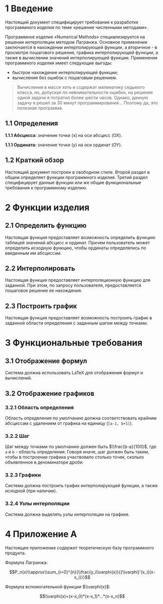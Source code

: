 # 1 Введение

Настоящий документ специфицирует требования к разработке программного изделия по
теме «решение численными методами».

Программное изделие «Numerical Methods» специализируется на решении интерполяции
методом Лагранжа. Основное применение заключается в нахождении интерполирующей
функции, а вторичное - в просмотре пошагового решения, графика интерполирующей
функции, а также в вычислении значений интерполирующей функции. Применение
программного изделия имеет следующие выгоды:

- быстрое нахождение интерполирующей функции;
- вычисления без ошибок с пошаговым решением.

> Вычисления в массе хоть и содержат математику седьмого класса, но, допуская по
> невнимательности ошибки, на решение одной задачи я потратил более шести часов.
> Однако, данную задачу я решил за 30 минут программирования... Поэтому да, это
> полезная программа.

## 1.1 Определения

**1.1.1 Абсцисса:** значение точки (x) на оси абсцисс (OX).

**1.1.1 Ордината:** значение точки (y) на оси ординат (OY).

## 1.2 Краткий обзор

Настоящий документ построен в свободном стиле. Второй раздел в общем определяет
функции программного изделия. Третий раздел специфицирует данные функции или же
общие функциональные требования к программному изделию.

# 2 Функции изделия

## 2.1 Определить функцию

Настоящая функция предоставляет возможность определить функцию таблицей значений
абсцисс и ординат. Причем пользователь может определить исходную функцию, чтобы
ординаты определялись по введенным им абсциссам.

## 2.2 Интерполировать

Настоящая функция предоставляет интерполяционную функцию для заданной. При этом,
по запросу пользователя, предоставляется пошаговое решение ее нахождения.

## 2.3 Построить график

Настоящая функция предоставляет возможность построить график в заданной области
определения с заданным шагом между точками.

# 3 Функциональные требования

## 3.1 Отображение формул

Система должна использовать LaTeX для отображения формул и вычислений.

## 3.2 Отображение графиков

### 3.2.1 Область определения

Область определения по умолчанию должна соответствовать крайним абсциссам с
удалением от графика на единицу (`[a-1, b+1]`).

### 3.2.2 Шаг

Шаг между точками по умолчанию должен быть $\\frac{b-a}{100}$, где `a` и `b` -
область определения. Говоря иначе, шаг должен быть таким, чтобы в построении
графика участвовало столько точек, сколько объявленное в деноминаторе дроби.

### 3.2.3 Графики

Система должна построить график интерполирующей функции, а также исходной (при
наличии).

### 3.2.4 Узлы интерполяции

Система должна выделять узлы интерполяции на графике.

# 4 Приложение А

Настоящее приложение содержит теоретическую базу программного продукта.

Формула Лагранжа:

$$P_n(x)\\approx\\sum_{i=0}^{n}{\\frac{y_i\\varphi(x)}{{\\varphi}'(x_i)(x-x_i)}}$$

Формула вспомогательной функции $\\varphi(x)$:

$$\\varphi(x)=(x-x_0)*(x-x_1)*...*(x-x_n)$$
